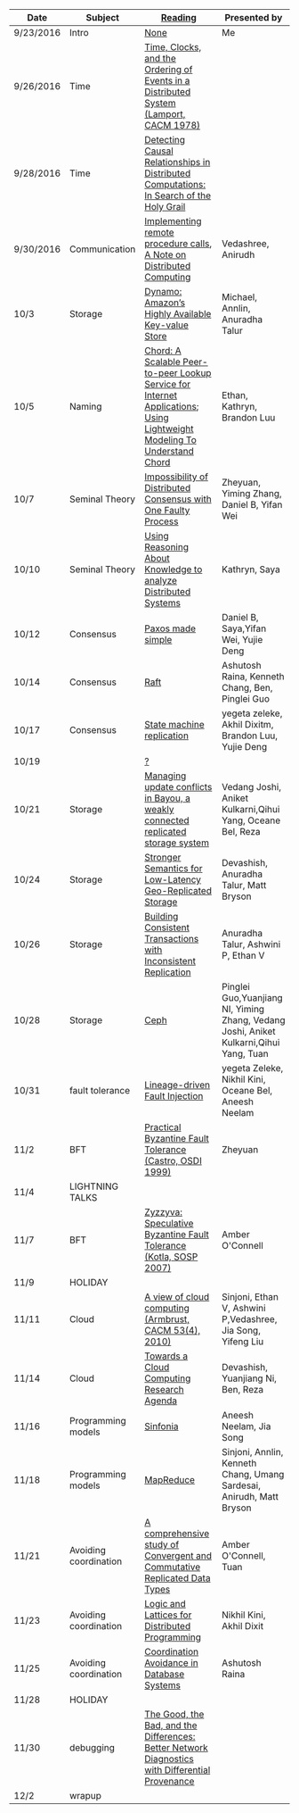 |Date|Subject|<a href="Link">Reading</a>|Presented by|
|------------|-------------|-------------|------------|
|9/23/2016|Intro|<a href="">None</a>|Me|
|9/26/2016|Time|<a href="http://amturing.acm.org/p558-lamport.pdf">Time, Clocks, and the Ordering of Events in a Distributed System (Lamport, CACM 1978)</a>||
|9/28/2016|Time|<a href="https://www.vs.inf.ethz.ch/publ/papers/holygrail.pdf">Detecting Causal Relationships in Distributed Computations: In Search of the Holy Grail</a>||
|9/30/2016|Communication|<a href="http://www.cs.virginia.edu/~zaher/classes/CS656/birrel.pdf">Implementing remote procedure calls</a>, <a href="http://citeseerx.ist.psu.edu/viewdoc/summary?doi=10.1.1.41.7628" >A Note on Distributed Computing</a>|Vedashree, Anirudh|
|10/3|Storage |<a href="http://www.allthingsdistributed.com/files/amazon-dynamo-sosp2007.pdf">Dynamo: Amazon’s Highly Available Key-value Store</a>|Michael, Annlin, Anuradha Talur |
|10/5|Naming|<a href="https://pdos.csail.mit.edu/papers/chord:sigcomm01/chord_sigcomm.pdf">Chord: A Scalable Peer-to-peer Lookup Service for Internet Applications</a>; <a href="http://www.sigcomm.org/sites/default/files/ccr/papers/2012/April/2185376-2185383.pdf">Using Lightweight Modeling To Understand Chord</a>|Ethan, Kathryn, Brandon Luu|
|10/7|Seminal Theory|<a href="https://groups.csail.mit.edu/tds/papers/Lynch/jacm85.pdf">Impossibility of Distributed Consensus with One Faulty Process</a>|Zheyuan, Yiming Zhang, Daniel B, Yifan Wei|
|10/10|Seminal Theory|<a href="https://www.cs.cornell.edu/home/halpern/papers/UsingRAK.pdf">Using Reasoning About Knowledge to analyze Distributed Systems</a>|Kathryn, Saya|
|10/12|Consensus|<a href="http://research.microsoft.com/en-us/um/people/lamport/pubs/paxos-simple.pdf">Paxos made simple</a>|Daniel B, Saya,Yifan Wei, Yujie Deng|
|10/14|Consensus|<a href="https://ramcloud.stanford.edu/wiki/download/attachments/11370504/raft.pdf">Raft</a>|Ashutosh Raina, Kenneth Chang, Ben, Pinglei Guo|
|10/17|Consensus|<a href="https://www.cs.cornell.edu/fbs/publications/SMSurvey.pdf">State machine replication</a>|yegeta zeleke, Akhil Dixitm, Brandon Luu, Yujie Deng|
|10/19||<a href="">?</a>||
|10/21|Storage |<a href="http://zoo.cs.yale.edu/classes/cs422/2013/bib/terry95managing.pdf">Managing update conflicts in Bayou, a weakly connected replicated storage system</a>|Vedang Joshi, Aniket Kulkarni,Qihui Yang, Oceane Bel, Reza|
|10/24|Storage |<a href="http://sns.cs.princeton.edu/docs/eiger-nsdi13.pdf">Stronger Semantics for Low-Latency Geo-Replicated Storage</a>|Devashish, Anuradha Talur, Matt Bryson |
|10/26|Storage |<a href="https://syslab.cs.washington.edu/papers/tapir-tr14.pdf">Building Consistent Transactions with Inconsistent Replication</a>|Anuradha Talur, Ashwini P, Ethan V|
|10/28|Storage |<a href="https://www.usenix.org/legacy/event/osdi06/tech/full_papers/weil/weil.pdf">Ceph</a>|Pinglei Guo,Yuanjiang NI, Yiming Zhang, Vedang Joshi, Aniket Kulkarni,Qihui Yang, Tuan|
|10/31|fault tolerance|<a href="https://people.eecs.berkeley.edu/~palvaro/molly.pdf">Lineage-driven Fault Injection</a>|yegeta Zeleke, Nikhil Kini, Oceane Bel, Aneesh Neelam|
|11/2|BFT|<a href="http://pmg.csail.mit.edu/papers/osdi99.pdf">Practical Byzantine Fault Tolerance (Castro, OSDI 1999)</a>|Zheyuan|
|11/4|LIGHTNING TALKS|<a href=""></a>||
|11/7|BFT |<a href="https://www.cs.utexas.edu/~lorenzo/papers/kotla07Zyzzyva.pdf">Zyzzyva: Speculative Byzantine Fault Tolerance (Kotla, SOSP 2007)</a>|Amber O'Connell|
|11/9|HOLIDAY|<a href=""></a>||
|11/11|Cloud|<a href="https://www2.eecs.berkeley.edu/Pubs/TechRpts/2009/EECS-2009-28.pdf">A view of cloud computing (Armbrust, CACM 53(4), 2010)</a>|Sinjoni, Ethan V, Ashwini P,Vedashree, Jia Song, Yifeng Liu|
|11/14|Cloud|<a href="https://www.cs.purdue.edu/homes/bb/cs590/handouts/Cornell.pdf">Towards a Cloud Computing Research Agenda</a>|Devashish, Yuanjiang Ni, Ben, Reza|
|11/16|Programming models|<a href="http://www.sosp2007.org/papers/sosp064-aguilera.pdf">Sinfonia</a>|Aneesh Neelam, Jia Song|
|11/18|Programming models|<a href="http://static.googleusercontent.com/media/research.google.com/en//archive/mapreduce-osdi04.pdf">MapReduce</a>|Sinjoni, Annlin, Kenneth Chang, Umang Sardesai, Anirudh, Matt Bryson|
|11/21|Avoiding coordination|<a href="http://hal.upmc.fr/inria-00555588/document">A comprehensive study of Convergent and Commutative Replicated Data Types</a>|Amber O'Connell, Tuan|
|11/23|Avoiding coordination|<a href="http://db.cs.berkeley.edu/papers/UCB-lattice-tr.pdf">Logic and Lattices for Distributed Programming</a>|Nikhil Kini, Akhil Dixit|
|11/25|Avoiding coordination|<a href="http://www.vldb.org/pvldb/vol8/p185-bailis.pdf">Coordination Avoidance in Database Systems</a>|Ashutosh Raina|
|11/28|HOLIDAY|<a href=""></a>||
|11/30|debugging|<a href="http://www.cis.upenn.edu/~angchen/papers/sigcomm-2016.pdf">The Good, the Bad, and the Differences: Better Network Diagnostics with Differential Provenance</a>||
|12/2|wrapup|<a href=""></a>||
